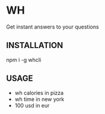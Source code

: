 # WH
Get instant answers to your questions

## INSTALLATION
npm i -g whcli

## USAGE
- wh calories in pizza
- wh time in new york
- 100 usd in eur
